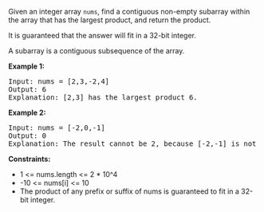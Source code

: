 Given an integer array `nums`, find a contiguous non-empty subarray within the array that has the largest product, and return the product.

It is guaranteed that the answer will fit in a 32-bit integer.

A subarray is a contiguous subsequence of the array.

**Example 1:**
<pre>
Input: nums = [2,3,-2,4]
Output: 6
Explanation: [2,3] has the largest product 6.
</pre>

**Example 2:**
<pre>
Input: nums = [-2,0,-1]
Output: 0
Explanation: The result cannot be 2, because [-2,-1] is not a subarray.
</pre>

**Constraints:**
- 1 <= nums.length <= 2 * 10^4
- -10 <= nums[i] <= 10
- The product of any prefix or suffix of nums is guaranteed to fit in a 32-bit integer.
